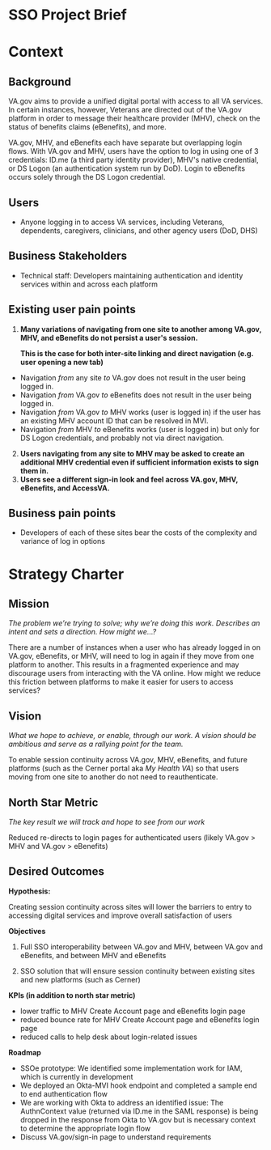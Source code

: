 # SSO Project Brief


# Context


## Background

VA.gov aims to provide a unified digital portal with access to all VA services. In certain instances, however, Veterans are directed out of the VA.gov platform in order to message their healthcare provider (MHV), check on the status of benefits claims (eBenefits), and more. 

VA.gov, MHV, and eBenefits each have separate but overlapping login flows. With VA.gov and MHV, users have the option to log in using one of 3 credentials: ID.me (a third party identity provider), MHV's native credential, or DS Logon (an authentication system run by DoD). Login to eBenefits occurs solely through the DS Logon credential. 


## Users

*   Anyone logging in to access VA services, including Veterans, dependents, caregivers, clinicians, and other agency users (DoD, DHS)


## Business Stakeholders

*   Technical staff: Developers maintaining authentication and identity services within and across each platform


##  Existing user pain points



1. **Many variations of navigating from one site to another among VA.gov, MHV, and eBenefits do not persist a user's session.**

    **This is the case  for both inter-site linking and direct navigation (e.g. user opening a new tab)**

*   Navigation _from_ any site _to_ VA.gov does not result in the user being logged in.
*   Navigation _from_ VA.gov _to_ eBenefits does not result in the user being logged in.
*   Navigation _from_ VA.gov _to_ MHV works (user is logged in) if the user has an existing MHV account ID that can be resolved in MVI.
*   Navigation _from_ MHV _to_ eBenefits works (user is logged in) but only for DS Logon credentials, and probably not via direct navigation.
2. **Users navigating from any site to MHV may be asked to create an additional MHV credential even if sufficient information exists to sign them in.**
3. **Users see a different sign-in look and feel across VA.gov, MHV, eBenefits, and AccessVA.**


## Business pain points



*   Developers of each of these sites bear the costs of the complexity and variance of log in options


# Strategy Charter


## Mission

_The problem we’re trying to solve; why we’re doing this work. Describes an intent and sets a direction. How might we...?_

There are a number of instances when a user who has already logged in on VA.gov, eBenefits, or MHV, will need to log in again if they move from one platform to another. This results in a fragmented experience and may discourage users from interacting with the VA online. How might we reduce this friction between platforms to make it easier for users to access services?


## Vision

_What we hope to achieve, or enable, through our work. A vision should be ambitious and serve as a rallying point for the team._

To enable session continuity across VA.gov, MHV, eBenefits, and future platforms (such as the Cerner portal aka _My Health VA_) so that users moving from one site to another do not need to reauthenticate.


## North Star Metric

_The key result we will track and hope to see from our work_

Reduced re-directs to login pages for authenticated users (likely VA.gov > MHV and VA.gov > eBenefits)


## Desired Outcomes

**Hypothesis:**

Creating session continuity across sites will lower the barriers to entry to accessing digital services and improve overall satisfaction of users

**Objectives**

1. Full SSO interoperability between VA.gov and MHV, between VA.gov and eBenefits, and between MHV and eBenefits

2. SSO solution that will ensure session continuity between existing sites and new platforms (such as Cerner)

**KPIs (in addition to north star metric)**

*   lower traffic to MHV Create Account page and eBenefits login page
*   reduced bounce rate for MHV Create Account page and eBenefits login page
*   reduced calls to help desk about login-related issues

**Roadmap**

* SSOe prototype: We identified some implementation work for IAM, which is currently in development 
*   We deployed an Okta-MVI hook endpoint and completed a sample end to end authentication flow
*   We are working with Okta to address an identified issue: The AuthnContext value (returned via ID.me in the SAML response) is being dropped in the response from Okta to VA.gov but is necessary context to determine the appropriate login flow	
*   Discuss VA.gov/sign-in page to understand requirements
